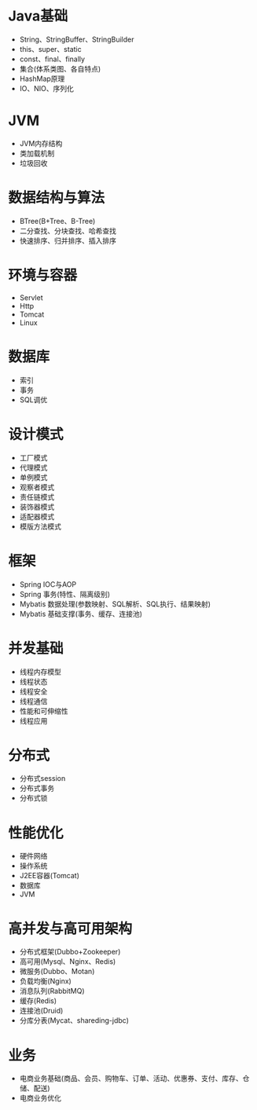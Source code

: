 # Java基础
* String、StringBuffer、StringBuilder
* this、super、static
* const、final、finally
* 集合(体系类图、各自特点)
* HashMap原理
* IO、NIO、序列化
# JVM
* JVM内存结构
* 类加载机制
* 垃圾回收
# 数据结构与算法
* BTree(B+Tree、B-Tree)
* 二分查找、分块查找、哈希查找
* 快速排序、归并排序、插入排序
# 环境与容器
* Servlet
* Http
* Tomcat
* Linux
# 数据库
* 索引
* 事务
* SQL调优
# 设计模式
* 工厂模式
* 代理模式
* 单例模式
* 观察者模式
* 责任链模式
* 装饰器模式
* 适配器模式
* 模版方法模式
# 框架
* Spring IOC与AOP
* Spring 事务(特性、隔离级别)
* Mybatis 数据处理(参数映射、SQL解析、SQL执行、结果映射)
* Mybatis 基础支撑(事务、缓存、连接池)
# 并发基础
* 线程内存模型
* 线程状态
* 线程安全
* 线程通信
* 性能和可伸缩性
* 线程应用
# 分布式
* 分布式session
* 分布式事务
* 分布式锁
# 性能优化
* 硬件网络
* 操作系统
* J2EE容器(Tomcat)
* 数据库
* JVM
# 高并发与高可用架构
* 分布式框架(Dubbo+Zookeeper)
* 高可用(Mysql、Nginx、Redis)
* 微服务(Dubbo、Motan)
* 负载均衡(Nginx)
* 消息队列(RabbitMQ)
* 缓存(Redis)
* 连接池(Druid)
* 分库分表(Mycat、shareding-jdbc)
# 业务
* 电商业务基础(商品、会员、购物车、订单、活动、优惠券、支付、库存、仓储、配送)
* 电商业务优化

